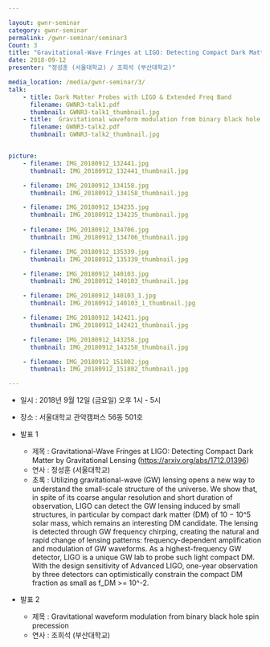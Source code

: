 ```yaml
---

layout: gwnr-seminar
category: gwnr-seminar
permalink: /gwnr-seminar/seminar3
Count: 3
title: "Gravitational-Wave Fringes at LIGO: Detecting Compact Dark Matter by Gravitational Lensing (https://arxiv.org/abs/1712.01396) / Gravitational waveform modulation from binary black hole spin precession"
date: 2018-09-12
presenter: "정성훈 (서울대학교) / 조희석 (부산대학교)"

media_location: /media/gwnr-seminar/3/
talk: 
    - title: Dark Matter Probes with LIGO & Extended Freq Band
      filename: GWNR3-talk1.pdf
      thumbnail: GWNR3-talk1_thumbnail.jpg
    - title:  Gravitational waveform modulation from binary black hole spin precession
      filename: GWNR3-talk2.pdf
      thumbnail: GWNR3-talk2_thumbnail.jpg


picture:
    - filename: IMG_20180912_132441.jpg
      thumbnail: IMG_20180912_132441_thumbnail.jpg

    - filename: IMG_20180912_134158.jpg
      thumbnail: IMG_20180912_134158_thumbnail.jpg

    - filename: IMG_20180912_134235.jpg
      thumbnail: IMG_20180912_134235_thumbnail.jpg
      
    - filename: IMG_20180912_134706.jpg
      thumbnail: IMG_20180912_134706_thumbnail.jpg

    - filename: IMG_20180912_135339.jpg
      thumbnail: IMG_20180912_135339_thumbnail.jpg

    - filename: IMG_20180912_140103.jpg
      thumbnail: IMG_20180912_140103_thumbnail.jpg

    - filename: IMG_20180912_140103_1.jpg
      thumbnail: IMG_20180912_140103_1_thumbnail.jpg

    - filename: IMG_20180912_142421.jpg
      thumbnail: IMG_20180912_142421_thumbnail.jpg

    - filename: IMG_20180912_143258.jpg
      thumbnail: IMG_20180912_143258_thumbnail.jpg

    - filename: IMG_20180912_151802.jpg
      thumbnail: IMG_20180912_151802_thumbnail.jpg

---
```


* 일시 : 2018년 9월 12일 (금요일) 오후 1시 - 5시

* 장소 : 서울대학교 관악캠퍼스 56동 501호

* 발표 1
  * 제목 : Gravitational-Wave Fringes at LIGO: Detecting Compact Dark Matter by Gravitational Lensing (https://arxiv.org/abs/1712.01396)
  * 연사 : 정성훈 (서울대학교)
  * 초록 : Utilizing gravitational-wave (GW) lensing opens a new way to understand the small-scale structure of the universe. We show that, in spite of its coarse angular resolution and short duration of observation, LIGO can detect the GW lensing induced by small structures, in particular by compact dark matter (DM) of 10 − 10^5 solar mass, which remains an interesting DM candidate. The lensing is detected through GW frequency chirping, creating the natural and rapid change of lensing patterns: frequency-dependent amplification and modulation of GW waveforms. As a highest-frequency GW detector, LIGO is a unique GW lab to probe such light compact DM. With the design sensitivity of Advanced LIGO, one-year observation by three detectors can optimistically constrain the compact DM fraction as small as f_DM >= 10^-2.

* 발표 2
  * 제목 : Gravitational waveform modulation from binary black hole spin precession
  * 연사 : 조희석 (부산대학교)